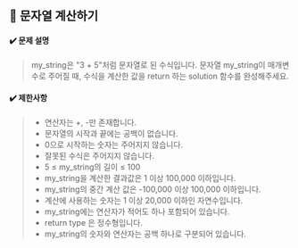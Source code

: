 ## :blue_book: 문자열 계산하기

#### :heavy_check_mark: 문제 설명 
> my_string은 "3 + 5"처럼 문자열로 된 수식입니다. 문자열 my_string이 매개변수로 주어질 때, 수식을 계산한 값을 return 하는 solution 함수를 완성해주세요.

#### :heavy_check_mark: 제한사항
> * 연산자는 +, -만 존재합니다.
> * 문자열의 시작과 끝에는 공백이 없습니다.
> * 0으로 시작하는 숫자는 주어지지 않습니다.
> * 잘못된 수식은 주어지지 않습니다.
> * 5 ≤ my_string의 길이 ≤ 100
> * my_string을 계산한 결과값은 1 이상 100,000 이하입니다.
> * my_string의 중간 계산 값은 -100,000 이상 100,000 이하입니다.
> * 계산에 사용하는 숫자는 1 이상 20,000 이하인 자연수입니다.
> * my_string에는 연산자가 적어도 하나 포함되어 있습니다.
> * return type 은 정수형입니다.
> * my_string의 숫자와 연산자는 공백 하나로 구분되어 있습니다.
